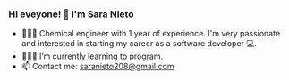 ### Hi eveyone! 👋 I'm Sara Nieto

- 👩🏻‍🔬 Chemical engineer with 1 year of experience. I'm very passionate and interested in starting my career as a software developer 💻.
- 👩🏻‍💻 I’m currently learning to program.
- 📫 Contact me: saranieto208@gmail.com 

